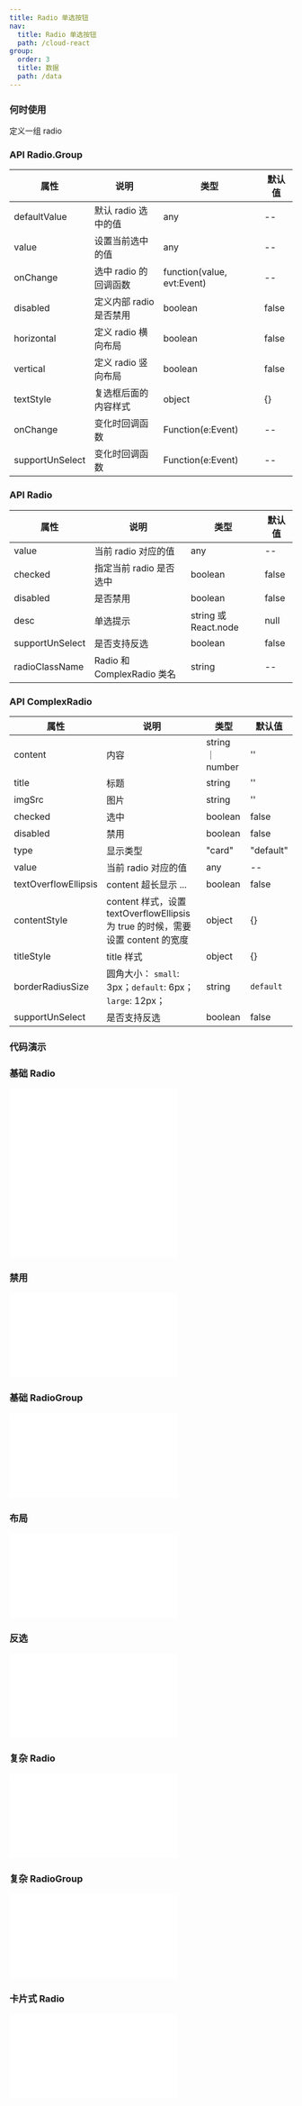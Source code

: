 ```yaml
---
title: Radio 单选按钮
nav:
  title: Radio 单选按钮
  path: /cloud-react
group:
  order: 3
  title: 数据
  path: /data
---
```


### 何时使用

定义一组 radio

### API Radio.Group

| 属性         | 说明                    | 类型                       | 默认值 |
| ------------ | ----------------------- | -------------------------- | ------ |
| defaultValue | 默认 radio 选中的值     | any                        | --     |
| value        | 设置当前选中的值        | any                        | --     |
| onChange     | 选中 radio 的回调函数   | function(value, evt:Event) | --     |
| disabled     | 定义内部 radio 是否禁用 | boolean                    | false  |
| horizontal   | 定义 radio 横向布局     | boolean                    | false  |
| vertical     | 定义 radio 竖向布局     | boolean                    | false  |
| textStyle      | 复选框后面的内容样式      | object            | {}     |
| onChange       | 变化时回调函数          | Function(e:Event) | --     |
| supportUnSelect       | 变化时回调函数          | Function(e:Event) | --     |

### API Radio

| 属性     | 说明                    | 类型    | 默认值 |
| -------- | ----------------------- | ------- | ------ |
| value    | 当前 radio 对应的值     | any     | --     |
| checked  | 指定当前 radio 是否选中 | boolean | false  |
| disabled | 是否禁用                | boolean | false  |
| desc       | 单选提示         | string 或 React.node  | null    |
| supportUnSelect       | 是否支持反选         |  boolean  | false   |
| radioClassName       | Radio 和 ComplexRadio 类名       |  string  | --   |

### API ComplexRadio

| 属性           | 说明                    | 类型              | 默认值 |
| -------------- | ----------------------- | ----------------- | ------ |
| content | 内容        | string ｜ number           | ''     |
| title | 标题        | string           | ''     |
| imgSrc        | 图片     | string           | ''     |
| checked        | 选中     | boolean           | false     |
| disabled        | 禁用     | boolean           | false     |
| type | 显示类型 | "card" | "default" | "default"|
| value        | 当前 radio 对应的值     | any           | --     |
| textOverflowEllipsis        | content 超长显示 ...     | boolean           | false     |
| contentStyle        | content 样式，设置 textOverflowEllipsis 为 true 的时候，需要设置 content 的宽度    | object           | {}     |
| titleStyle        | title 样式    | object           | {}     |
| borderRadiusSize       | 圆角大小： `small`: 3px；`default`: 6px；`large`: 12px；         | string | `default`     |
| supportUnSelect       | 是否支持反选         |  boolean  | false   |


### 代码演示
### 基础 Radio
<embed src="@components/radio/demos/basic-radio.md" />

<embed src="@components/radio/demos/complex.md" />

### 禁用
<embed src="@components/radio/demos/disabled.md" />

### 基础 RadioGroup
<embed src="@components/radio/demos/group.md" />

### 布局
<embed src="@components/radio/demos/layout.md" />

### 反选
<embed src="@components/radio/demos/unSelect.md" />

### 复杂 Radio
<embed src="@components/radio/complexDemos/basic.md" />

### 复杂 RadioGroup
<embed src="@components/radio/complexDemos/group.md" />

### 卡片式 Radio
<embed src="@components/radio/complexDemos/card.md" />
